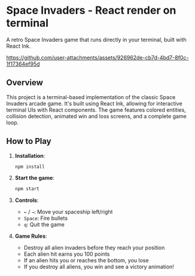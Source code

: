 # Space Invaders - React render on terminal

A retro Space Invaders game that runs directly in your terminal, built with React Ink.

https://github.com/user-attachments/assets/926962de-cb7d-4bd7-8f0c-1f17364ef95d

## Overview

This project is a terminal-based implementation of the classic Space Invaders arcade game. It's built using React Ink, allowing for interactive terminal UIs with React components. The game features colored entities, collision detection, animated win and loss screens, and a complete game loop.

## How to Play

1. **Installation**:

   ```bash
   npm install
   ```

2. **Start the game**:

   ```bash
   npm start
   ```

3. **Controls**:

   - `←` / `→`: Move your spaceship left/right
   - `Space`: Fire bullets
   - `q`: Quit the game

4. **Game Rules**:
   - Destroy all alien invaders before they reach your position
   - Each alien hit earns you 100 points
   - If an alien hits you or reaches the bottom, you lose
   - If you destroy all aliens, you win and see a victory animation!
